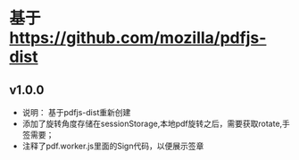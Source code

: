 # 基于 https://github.com/mozilla/pdfjs-dist

## v1.0.0
* 说明： 基于pdfjs-dist重新创建
* 添加了旋转角度存储在sessionStorage,本地pdf旋转之后，需要获取rotate,手签需要；
* 注释了pdf.worker.js里面的Sign代码，以便展示签章